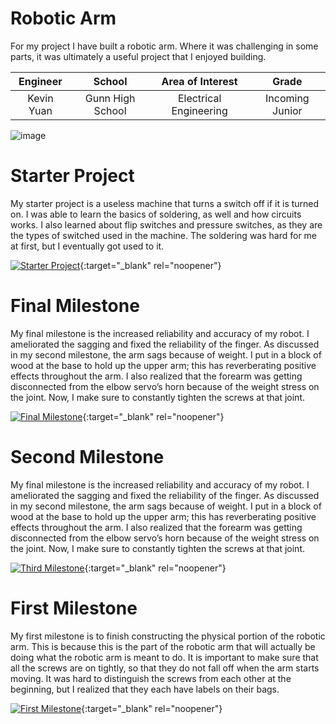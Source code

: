 ﻿# Robotic Arm
For my project I have built a robotic arm. Where it was challenging in some parts, it was ultimately a useful project that I enjoyed building.

| **Engineer** | **School** | **Area of Interest** | **Grade** |
|:--:|:--:|:--:|:--:|
| Kevin Yuan | Gunn High School | Electrical Engineering | Incoming Junior

![image](https://user-images.githubusercontent.com/80135004/174334946-d0cbc2dd-d0e5-4fb6-8feb-a164921679e3.png)
  
# Starter Project

My starter project is a useless machine that turns a switch off if it is turned on. I was able to learn the basics of soldering, as well and how circuits works. I also learned about flip switches and pressure switches, as they are the types of switched used in the machine. The soldering was hard for me at first, but I eventually got used to it.

[![Starter Project](![image](https://user-images.githubusercontent.com/80135004/174338498-6734ea7a-1ab0-469c-be55-314d54bd751e.png)
)](https://youtu.be/Fna8xGhYYS0){:target="_blank" rel="noopener"}

# Final Milestone
My final milestone is the increased reliability and accuracy of my robot. I ameliorated the sagging and fixed the reliability of the finger. As discussed in my second milestone, the arm sags because of weight. I put in a block of wood at the base to hold up the upper arm; this has reverberating positive effects throughout the arm. I also realized that the forearm was getting disconnected from the elbow servo’s horn because of the weight stress on the joint. Now, I make sure to constantly tighten the screws at that joint. 

[![Final Milestone](![image](https://user-images.githubusercontent.com/80135004/174338094-e062d5b5-acec-4be5-8e7b-e0c66c8dc47e.png)
)](https://www.youtube.com/watch?v=F7M7imOVGug&feature=emb_logo "Final Milestone"){:target="_blank" rel="noopener"}

# Second Milestone
My final milestone is the increased reliability and accuracy of my robot. I ameliorated the sagging and fixed the reliability of the finger. As discussed in my second milestone, the arm sags because of weight. I put in a block of wood at the base to hold up the upper arm; this has reverberating positive effects throughout the arm. I also realized that the forearm was getting disconnected from the elbow servo’s horn because of the weight stress on the joint. Now, I make sure to constantly tighten the screws at that joint.

[![Third Milestone](https://res.cloudinary.com/marcomontalbano/image/upload/v1612574014/video_to_markdown/images/youtube--y3VAmNlER5Y-c05b58ac6eb4c4700831b2b3070cd403.jpg)](https://www.youtube.com/watch?v=y3VAmNlER5Y&feature=emb_logo "Second Milestone"){:target="_blank" rel="noopener"}
# First Milestone
  

My first milestone is to finish constructing the physical portion of the robotic arm. This is because this is the part of the robotic arm that will actually be doing what the robotic arm is meant to do. It is important to make sure that all the screws are on tightly, so that they do not fall off when the arm starts moving. It was hard to distinguish the screws from each other at the beginning, but I realized that they each have labels on their bags.

[![First Milestone](https://res.cloudinary.com/marcomontalbano/image/upload/v1612574117/video_to_markdown/images/youtube--CaCazFBhYKs-c05b58ac6eb4c4700831b2b3070cd403.jpg)](https://www.youtube.com/watch?v=CaCazFBhYKs "First Milestone"){:target="_blank" rel="noopener"}
